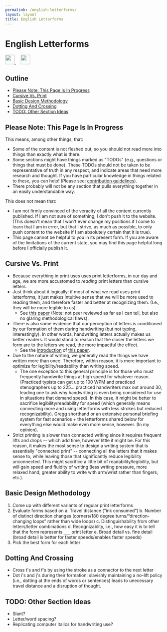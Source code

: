 ```yaml
---
permalink: /english-letterforms/
layout: layout
title: English Letterforms
---
```


<div class="center">

   <h1>English Letterforms</h1>

   <a href="https://github.com/StevenTammen/steventammen.github.io/edit/master/pages/english-letterforms.md" target="_blank">
     <img src="https://steventammen.github.io/assets/images/GitHub.png" height="30" width="30">
   </a> &nbsp; &nbsp;

   <a href="http://prose.io/#StevenTammen/steventammen.github.io/edit/master/pages/english-letterforms.md" target="_blank">
     <img src="https://steventammen.github.io/assets/images/Prose.png" height="30" width="30">
   </a>

</div>

## Outline

- [Please Note: This Page Is In Progress](#please-note--this-page-is-in-progress)
- [Cursive Vs. Print](#cursive-vs-print)
- [Basic Design Methodology](#basic-design-methodology)
- [Dotting And Crossing](#dotting-and-crossing)
- [TODO: Other Section Ideas](#todo--other-section-ideas)

## Please Note: This Page Is In Progress

This means, among other things, that:

- Some of the content is not fleshed out, so you should not read more into things than exactly what is there.
- Some sections might have things marked as "TODOs" (e.g., questions or things that must be done). These TODOs should not be taken to be representative of truth in any respect, and indicate areas that need more research and thought. If you have particular knowledge in things related to these, you can help! (Please see: [contribution guidelines](https://github.com/StevenTammen/steventammen.github.io#contribution-guidelines)).
- There probably will not be any section that pulls everything together in an easily understandable way.

This does not mean that:

- I am not firmly convinced of the veracity of all the content currently published. If I am not sure of something, I don't push it to the website. (This doesn't mean that I won't ever change my positions if I come to learn that I am in error, but that I strive, as much as possible, to only push content to the website if I am absolutely certain that it is true).
- This page cannot be helpful to you in its present form. If you are aware of the limitations of the current state, you may find this page helpful long before I officially publish it.

## Cursive Vs. Print

- Because everything in print uses uses print letterforms, in our day and age, we are more accustomed to *reading* print letters than cursive letters. 
- Just think about it logically: if most of what we read uses print letterforms, it just makes intuitive sense that we will be more used to reading them, and therefore faster and better at recognizing them. (I.e., they will be more legible to us).
   - See [this paper](http://lianza.org/files/cursivevsprint.pdf) (Note: not peer reviewed as far as I can tell, but also no glaring methodological flaws).
- There is also some evidence that our perception of letters is conditioned by our formation of them during handwriting (but not typing, interestingly). In other words, handwriting letters actually makes us better readers. It would stand to reason that the closer the letters we form are to the letters we read, the more impactful the effect.
   - See the [introduction](https://www.ncbi.nlm.nih.gov/pmc/articles/PMC3780305/#s1title) of [this paper](https://www.ncbi.nlm.nih.gov/pmc/articles/PMC3780305/).
- Due to the nature of writing, we generally read the things we have written more than once. Therefore, within reason, it is more important to optimize for legibility/readability than writing speed.
   - The one exception to this general principle is for those who must frequently handwrite things at high speed for whatever reason. (Practiced typists can get up to 100 WPM and practiced stenographers up to 225... practiced handwriters max out around 30, leading one to ask why handwriting is even being considered for use in situations that demand speed). In this case, it might be better to sacrifice legibility/readability for speed (which generally means connecting more and using letterforms with less strokes but reduced recognizability). Gregg shorthand or an extensive personal briefing system for fast scenarios + the letterforms shared below for everything else would make even more sense, however. (In my opinion).
- Strict printing is slower than connected writing since it requires frequent lifts and drops -- which add time, however little it might be. For this reason, it makes the most sense to design a writing system that is essentially "connected print" -- connecting all the letters that it makes sense to, while leaving those that significantly reduce legibility unconnected. This might sacrifice a little bit of readability/legibility, but will gain speed and fluidity of writing (less writing pressure, more relaxed hand, greater ability to write with arm/wrist rather than fingers, etc.).

## Basic Design Methodology

1. Come up with different variants of regular print letterforms
2. Evaluate forms based on
   a. Travel distance (“ink consumed”)
   b. Number of distinct direction changes (corners/180 degree turns/“direction-changing loops” rather than wide loops)
   c. Distinguishability from other letters/letter combinations
   d. Recognizablity, i.e., how easy it is to tell that the form represents `___` print letter
   e. Broad detail vs. fine detail (broad detail is better for faster speeds/enables faster speeds)
3. Pick the best form for each letter

## Dotting And Crossing

- Cross t's and f's by using the stroke as a connector to the next letter
- Dot i's and j's during their formation: slavishly maintaining a no-lift policy (i.e., dotting at the ends of words or sentences) leads to unecessary travel distance and a disruption of thought.


## TODO: Other Section Ideas

- Slant?
- Letter/word spacing?
- Replicating computer italics for handwriting use?
